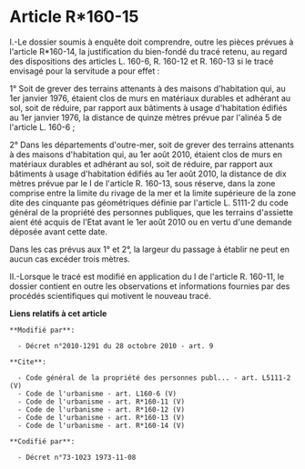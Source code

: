 # Article R*160-15

I.-Le dossier soumis à enquête doit comprendre, outre les pièces prévues à l'article R*160-14, la justification du bien-fondé
du tracé retenu, au regard des dispositions des articles L. 160-6, R. 160-12 et R. 160-13 si le tracé envisagé pour la
servitude a pour effet : 

1° Soit de grever des terrains attenants à des maisons d'habitation qui, au 1er janvier 1976, étaient clos de murs en
matériaux durables et adhérant au sol, soit de réduire, par rapport aux bâtiments à usage d'habitation édifiés au 1er janvier
1976, la distance de quinze mètres prévue par l'alinéa 5 de l'article L. 160-6 ; 

2° Dans les départements d'outre-mer, soit de grever des terrains attenants à des maisons d'habitation qui, au 1er août 2010,
étaient clos de murs en matériaux durables et adhérant au sol, soit de réduire, par rapport aux bâtiments à usage
d'habitation édifiés au 1er août 2010, la distance de dix mètres prévue par le I de l'article R. 160-13, sous réserve, dans
la zone comprise entre la limite du rivage de la mer et la limite supérieure de la zone dite des cinquante pas géométriques
définie par l'article L. 5111-2 du code général de la propriété des personnes publiques, que les terrains d'assiette aient
été acquis de l'Etat avant le 1er août 2010 ou en vertu d'une demande déposée avant cette date. 

Dans les cas prévus aux 1° et 2°, la largeur du passage à établir ne peut en aucun cas excéder trois mètres. 

II.-Lorsque le tracé est modifié en application du I de l'article R. 160-11, le dossier contient en outre les observations et
informations fournies par des procédés scientifiques qui motivent le nouveau tracé.

**Liens relatifs à cet article**

	**Modifié par**:

	  - Décret n°2010-1291 du 28 octobre 2010 - art. 9

	**Cite**:

	  - Code général de la propriété des personnes publ... - art. L5111-2 (V)
	  - Code de l'urbanisme - art. L160-6 (V)
	  - Code de l'urbanisme - art. R*160-11 (V)
	  - Code de l'urbanisme - art. R*160-12 (V)
	  - Code de l'urbanisme - art. R*160-13 (V)
	  - Code de l'urbanisme - art. R*160-14 (V)

	**Codifié par**:

	  - Décret n°73-1023 1973-11-08
